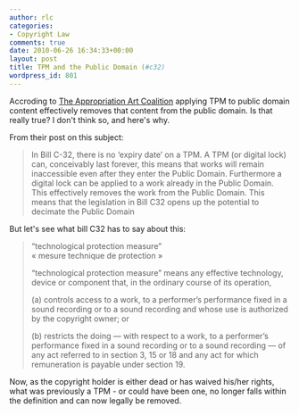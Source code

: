 ```yaml
---
author: rlc
categories:
- Copyright Law
comments: true
date: 2010-06-26 16:34:33+00:00
layout: post
title: TPM and the Public Domain (#c32)
wordpress_id: 801
---
```


Accroding to [The Appropriation Art Coalition](http://web.archive.org/web/20100120083653/http://www.appropriationart.ca/) applying TPM to public domain content effectively removes that content from the public domain. Is that really true? I don't think so, and here's why.

<!--more-->

From their post on this subject:

<blockquote>In Bill C-32, there is no ‘expiry date’ on a TPM. A TPM (or digital lock) can, conceivably last forever, this means that works will remain inaccessible even after they enter the Public Domain. Furthermore a digital lock can be applied to a work already in the Public Domain. This effectively removes the work from the Public Domain. This means that the legislation in Bill C32 opens up the potential to decimate the Public Domain</blockquote>

But let's see what bill C32 has to say about this:

<blockquote>“technological protection measure”<br/>
« mesure technique de protection »<br/>

“technological protection measure” means any effective technology, device or component that, in the ordinary course of its operation,<br/>

(a) controls access to a work, to a performer’s performance fixed in a sound recording or to a sound recording and whose use is authorized by the copyright owner; or<br/>

(b) restricts the doing — with respect to a work, to a performer’s performance fixed in a sound recording or to a sound recording — of any act referred to in section 3, 15 or 18 and any act for which remuneration is payable under section 19.</blockquote>

Now, as the copyright holder is either dead or has waived his/her rights, what was previously a TPM - or could have been one, no longer falls within the definition and can now legally be removed.